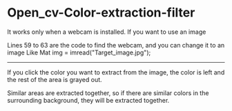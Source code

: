 # Open_cv-Color-extraction-filter

It works only when a webcam is installed. If you want to use an image

Lines 59 to 63 are the code to find the webcam, and you can change it to an image
Like 
Mat img = imread("Target_image.jpg"); 

----------------------------------------------

If you click the color you want to extract from the image, the color is left and the rest of the area is grayed out.

Similar areas are extracted together, so if there are similar colors in the surrounding background, they will be extracted together.
